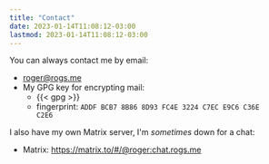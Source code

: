 ```yaml
---
title: "Contact"
date: 2023-01-14T11:08:12-03:00
lastmod: 2023-01-14T11:08:12-03:00
---
```


You can always contact me by email:

- [roger@rogs.me](mailto:roger@rogs.me)
- My GPG key for encrypting mail:
  + {{< gpg >}}
  + fingerprint: <code>ADDF BCB7 8B86 8D93 FC4E 3224 C7EC E9C6 C36E C2E6</code>

I also have my own Matrix server, I'm _sometimes_ down for a chat:
- Matrix: https://matrix.to/#/@roger:chat.rogs.me


